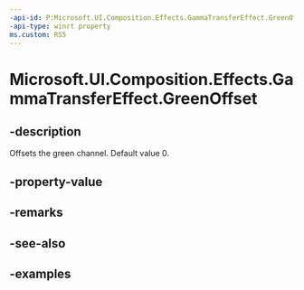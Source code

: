 ```yaml
---
-api-id: P:Microsoft.UI.Composition.Effects.GammaTransferEffect.GreenOffset
-api-type: winrt property
ms.custom: RS5
---
```


<!-- Property syntax.
public float GreenOffset { get;  set; }
-->

# Microsoft.UI.Composition.Effects.GammaTransferEffect.GreenOffset

## -description
Offsets the green channel. Default value 0.

## -property-value

## -remarks

## -see-also

## -examples

